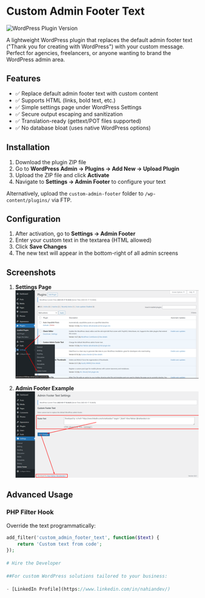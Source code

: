 # Custom Admin Footer Text

![WordPress Plugin Version](https://img.shields.io/wordpress/plugin/v/custom-admin-footer-text?style=flat-square)

A lightweight WordPress plugin that replaces the default admin footer text ("Thank you for creating with WordPress") with your custom message. Perfect for agencies, freelancers, or anyone wanting to brand the WordPress admin area.

## Features

- ✅ Replace default admin footer text with custom content
- ✅ Supports HTML (links, bold text, etc.)
- ✅ Simple settings page under WordPress Settings
- ✅ Secure output escaping and sanitization
- ✅ Translation-ready (gettext/POT files supported)
- ✅ No database bloat (uses native WordPress options)

## Installation

1. Download the plugin ZIP file
2. Go to **WordPress Admin → Plugins → Add New → Upload Plugin**
3. Upload the ZIP file and click **Activate**
4. Navigate to **Settings → Admin Footer** to configure your text

Alternatively, upload the `custom-admin-footer` folder to `/wp-content/plugins/` via FTP.

## Configuration

1. After activation, go to **Settings → Admin Footer**
2. Enter your custom text in the textarea (HTML allowed)
3. Click **Save Changes**
4. The new text will appear in the bottom-right of all admin screens

## Screenshots

1. **Settings Page**  
   ![Settings Page](https://github.com/nahiandev/Custom-Admin-Footer-Text/blob/main/screenshots/Screenshot_1.png)

2. **Admin Footer Example**  
   ![Admin Footer in Action](https://github.com/nahiandev/Custom-Admin-Footer-Text/blob/main/screenshots/Screenshot_2.png)

## Advanced Usage

### PHP Filter Hook
Override the text programmatically:
```php
add_filter('custom_admin_footer_text', function($text) {
    return 'Custom text from code';
});

# Hire the Developer

##For custom WordPress solutions tailored to your business:

- [LinkedIn Profile](https://www.linkedin.com/in/nahiandev/)